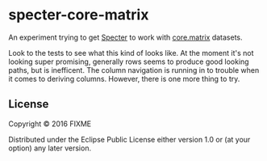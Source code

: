 # specter-core-matrix

An experiment trying to get [Specter](https://github.com/nathanmarz/specter) to work with [core.matrix](https://github.com/mikera/core.matrix) datasets.

Look to the tests to see what this kind of looks like. At the moment it's not looking super promising, generally rows seems to produce good looking paths, but is inefficent. The column navigation is running in to trouble when it comes to deriving columns. However, there is one more thing to try.

## License

Copyright © 2016 FIXME

Distributed under the Eclipse Public License either version 1.0 or (at
your option) any later version.
